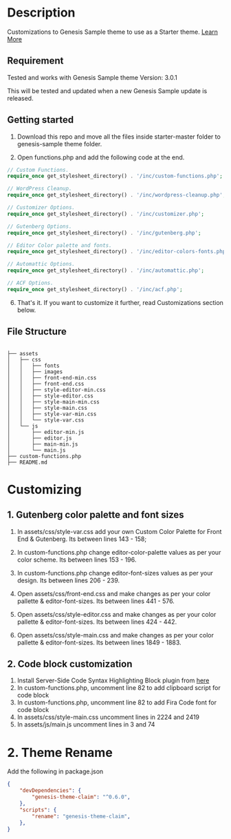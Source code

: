 # Description

Customizations to Genesis Sample theme to use as a Starter theme. [Learn More](https://bharath.blog/)

## Requirement

Tested and works with Genesis Sample theme Version: 3.0.1

This will be tested and updated when a new Genesis Sample update is released.

## Getting started

1. Download this repo and move all the files inside starter-master folder to genesis-sample theme folder.

2. Open functions.php and add the following code at the end.

```php
// Custom Functions.
require_once get_stylesheet_directory() . '/inc/custom-functions.php';

// WordPress Cleanup.
require_once get_stylesheet_directory() . '/inc/wordpress-cleanup.php';

// Customizer Options.
require_once get_stylesheet_directory() . '/inc/customizer.php';

// Gutenberg Options.
require_once get_stylesheet_directory() . '/inc/gutenberg.php';

// Editor Color palette and fonts.
require_once get_stylesheet_directory() . '/inc/editor-colors-fonts.php';

// Automattic Options.
require_once get_stylesheet_directory() . '/inc/automattic.php';

// ACF Options.
require_once get_stylesheet_directory() . '/inc/acf.php';

```

6. That's it. If you want to customize it further, read Customizations section below.

## File Structure

```

├── assets
│   ├── css
│   │   ├── fonts
│   │   ├── images
│   │   ├── front-end-min.css
│   │   ├── front-end.css
│   │   ├── style-editor-min.css
│   │   ├── style-editor.css
│   │   ├── style-main-min.css
│   │   ├── style-main.css
│   │   ├── style-var-min.css
│   │   └── style-var.css
│   └── js
│       ├── editor-min.js
│       ├── editor.js
│       ├── main-min.js
│       └── main.js
├── custom-functions.php
├── README.md

```

# Customizing

## 1. Gutenberg color palette and font sizes

1. In assets/css/style-var.css add your own Custom Color Palette for Front End & Gutenberg. Its between lines 143 - 158;

2. In custom-functions.php change editor-color-palette values as per your color scheme. Its between lines 153 - 196.

3. In custom-functions.php change editor-font-sizes values as per your design. Its between lines 206 - 239.

4. Open assets/css/front-end.css and make changes as per your color pallette & editor-font-sizes. Its between lines 441 - 576.

5. Open assets/css/style-editor.css and make changes as per your color pallette & editor-font-sizes. Its between lines 424 - 442.

6. Open assets/css/style-main.css and make changes as per your color pallette & editor-font-sizes. Its between lines 1849 - 1883.


## 2. Code block customization

1. Install Server-Side Code Syntax Highlighting Block plugin from [here](https://github.com/westonruter/code-syntax-block)
2. In custom-functions.php, uncomment line 82 to add clipboard script for code block
3. In custom-functions.php, uncomment line 82 to add Fira Code font for code block
4. In assets/css/style-main.css uncomment lines in 2224 and 2419
5. In assets/js/main.js uncomment lines in 3 and 74

# 2. Theme Rename

Add the following in package.json

```json
{
	"devDependencies": {
		"genesis-theme-claim": "^0.6.0",
	},
	"scripts": {
		"rename": "genesis-theme-claim",
	},
}
```
